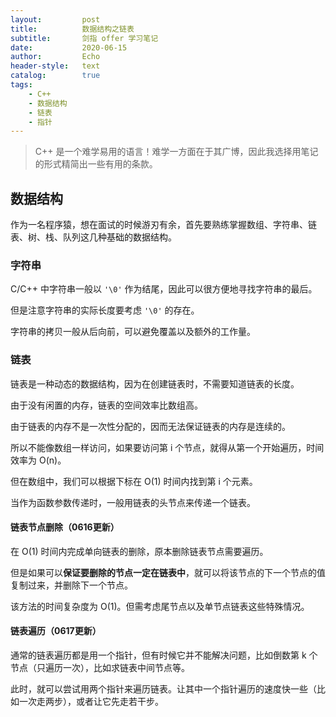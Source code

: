 ```yaml
---
layout:         post
title:          数据结构之链表
subtitle:       剑指 offer 学习笔记
date:           2020-06-15
author:         Echo
header-style:   text
catalog:        true
tags: 
    - C++
    - 数据结构
    - 链表
    - 指针
---
```


> C++ 是一个难学易用的语言！难学一方面在于其广博，因此我选择用笔记的形式精简出一些有用的条款。

## 数据结构

作为一名程序猿，想在面试的时候游刃有余，首先要熟练掌握数组、字符串、链表、树、栈、队列这几种基础的数据结构。

### 字符串

C/C++ 中字符串一般以 `'\0'` 作为结尾，因此可以很方便地寻找字符串的最后。

但是注意字符串的实际长度要考虑 `'\0'` 的存在。

字符串的拷贝一般从后向前，可以避免覆盖以及额外的工作量。

### 链表

链表是一种动态的数据结构，因为在创建链表时，不需要知道链表的长度。

由于没有闲置的内存，链表的空间效率比数组高。

由于链表的内存不是一次性分配的，因而无法保证链表的内存是连续的。

所以不能像数组一样访问，如果要访问第 i 个节点，就得从第一个开始遍历，时间效率为 O(n)。

但在数组中，我们可以根据下标在 O(1) 时间内找到第 i 个元素。

当作为函数参数传递时，一般用链表的头节点来传递一个链表。

#### 链表节点删除（0616更新）

在 O(1) 时间内完成单向链表的删除，原本删除链表节点需要遍历。

但是如果可以**保证要删除的节点一定在链表中**，就可以将该节点的下一个节点的值复制过来，并删除下一个节点。

该方法的时间复杂度为 O(1)。但需考虑尾节点以及单节点链表这些特殊情况。

#### 链表遍历（0617更新）

通常的链表遍历都是用一个指针，但有时候它并不能解决问题，比如倒数第 k 个节点（只遍历一次），比如求链表中间节点等。

此时，就可以尝试用两个指针来遍历链表。让其中一个指针遍历的速度快一些（比如一次走两步），或者让它先走若干步。
